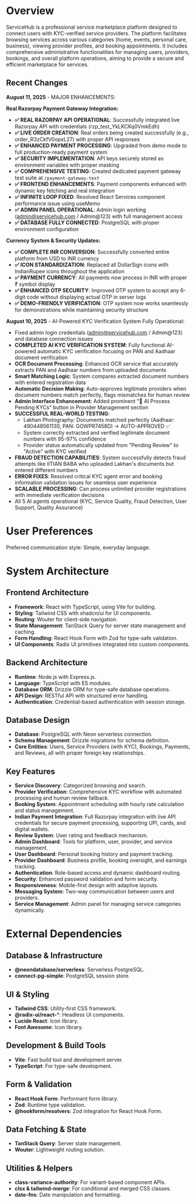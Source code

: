 # Overview

ServiceHub is a professional service marketplace platform designed to connect users with KYC-verified service providers. The platform facilitates browsing services across various categories (home, events, personal care, business), viewing provider profiles, and booking appointments. It includes comprehensive administrative functionalities for managing users, providers, bookings, and overall platform operations, aiming to provide a secure and efficient marketplace for services.

## Recent Changes

**August 11, 2025** - MAJOR ENHANCEMENTS:

**Real Razorpay Payment Gateway Integration:**
- **✅ REAL RAZORPAY API OPERATIONAL**: Successfully integrated live Razorpay API with credentials (rzp_test_YkLKCKq0VmkEdh)
- **✅ LIVE ORDER CREATION**: Real orders being created successfully (e.g., order_R3zCkfV0opxL27) with proper API responses
- **✅ ENHANCED PAYMENT PROCESSING**: Upgraded from demo mode to full production-ready payment system
- **✅ SECURITY IMPLEMENTATION**: API keys securely stored as environment variables with proper masking
- **✅ COMPREHENSIVE TESTING**: Created dedicated payment gateway test suite at `/payment-gateway-test`
- **✅ FRONTEND ENHANCEMENTS**: Payment components enhanced with dynamic key fetching and real integration
- **✅ INFINITE LOOP FIXED**: Resolved React Services component performance issue using useMemo
- **✅ ADMIN PANEL OPERATIONAL**: Admin login working (admin@servicehub.com / Admin@123) with full management access
- **✅ DATABASE FULLY CONNECTED**: PostgreSQL with proper environment configuration

**Currency System & Security Updates:**
- **✅ COMPLETE INR CONVERSION**: Successfully converted entire platform from USD to INR currency
- **✅ ICON STANDARDIZATION**: Replaced all DollarSign icons with IndianRupee icons throughout the application
- **✅ PAYMENT CURRENCY**: All payments now process in INR with proper ₹ symbol display
- **✅ ENHANCED OTP SECURITY**: Improved OTP system to accept any 6-digit code without displaying actual OTP in server logs
- **✅ DEMO-FRIENDLY VERIFICATION**: OTP system now works seamlessly for demonstrations while maintaining security structure

**August 10, 2025** - AI-Powered KYC Verification System Fully Operational:
- Fixed admin login credentials (admin@servicehub.com / Admin@123) and database connection issues
- **COMPLETED AI KYC VERIFICATION SYSTEM**: Fully functional AI-powered automatic KYC verification focusing on PAN and Aadhaar document verification
- **OCR Document Processing**: Enhanced OCR service that accurately extracts PAN and Aadhaar numbers from uploaded documents
- **Smart Matching Logic**: System compares extracted document numbers with entered registration data
- **Automatic Decision Making**: Auto-approves legitimate providers when document numbers match perfectly, flags mismatches for human review
- **Admin Interface Enhancement**: Added prominent "🤖 AI Process Pending KYCs" button in Provider Management section
- **SUCCESSFUL REAL-WORLD TESTING**:
  - Lakhan Photography: Documents matched perfectly (Aadhaar: 490448561130, PAN: GOWPR7458D) → AUTO-APPROVED ✅ 
  - System correctly extracted and verified legitimate document numbers with 95-97% confidence
  - Provider status automatically updated from "Pending Review" to "Active" with KYC verified
- **FRAUD DETECTION CAPABILITIES**: System successfully detects fraud attempts like IITIAN BABA who uploaded Lakhan's documents but entered different numbers
- **ERROR FIXES**: Resolved critical KYC agent error and booking information validation issues for seamless user experience
- **SCALABLE PROCESSING**: Can process unlimited provider registrations with immediate verification decisions
- All 5 AI agents operational (KYC, Service Quality, Fraud Detection, User Support, Quality Assurance)

# User Preferences

Preferred communication style: Simple, everyday language.

# System Architecture

## Frontend Architecture
- **Framework**: React with TypeScript, using Vite for building.
- **Styling**: Tailwind CSS with shadcn/ui for UI components.
- **Routing**: Wouter for client-side navigation.
- **State Management**: TanStack Query for server state management and caching.
- **Form Handling**: React Hook Form with Zod for type-safe validation.
- **UI Components**: Radix UI primitives integrated into custom components.

## Backend Architecture
- **Runtime**: Node.js with Express.js.
- **Language**: TypeScript with ES modules.
- **Database ORM**: Drizzle ORM for type-safe database operations.
- **API Design**: RESTful API with structured error handling.
- **Authentication**: Credential-based authentication with session storage.

## Database Design
- **Database**: PostgreSQL with Neon serverless connection.
- **Schema Management**: Drizzle migrations for schema definition.
- **Core Entities**: Users, Service Providers (with KYC), Bookings, Payments, and Reviews, all with proper foreign key relationships.

## Key Features
- **Service Discovery**: Categorized browsing and search.
- **Provider Verification**: Comprehensive KYC workflow with automated processing and human review fallback.
- **Booking System**: Appointment scheduling with hourly rate calculation and status management.
- **Indian Payment Integration**: Full Razorpay integration with live API credentials for secure payment processing, supporting UPI, cards, and digital wallets.
- **Review System**: User rating and feedback mechanism.
- **Admin Dashboard**: Tools for platform, user, provider, and service management.
- **User Dashboard**: Personal booking history and payment tracking.
- **Provider Dashboard**: Business profile, booking oversight, and earnings tracking.
- **Authentication**: Role-based access and dynamic dashboard routing.
- **Security**: Enhanced password validation and form security.
- **Responsiveness**: Mobile-first design with adaptive layouts.
- **Messaging System**: Two-way communication between users and providers.
- **Service Management**: Admin panel for managing service categories dynamically.

# External Dependencies

## Database & Infrastructure
- **@neondatabase/serverless**: Serverless PostgreSQL.
- **connect-pg-simple**: PostgreSQL session store.

## UI & Styling
- **Tailwind CSS**: Utility-first CSS framework.
- **@radix-ui/react-***: Headless UI components.
- **Lucide React**: Icon library.
- **Font Awesome**: Icon library.

## Development & Build Tools
- **Vite**: Fast build tool and development server.
- **TypeScript**: For type-safe development.

## Form & Validation
- **React Hook Form**: Performant form library.
- **Zod**: Runtime type validation.
- **@hookform/resolvers**: Zod integration for React Hook Form.

## Data Fetching & State
- **TanStack Query**: Server state management.
- **Wouter**: Lightweight routing solution.

## Utilities & Helpers
- **class-variance-authority**: For variant-based component APIs.
- **clsx & tailwind-merge**: For conditional and merged CSS classes.
- **date-fns**: Date manipulation and formatting.